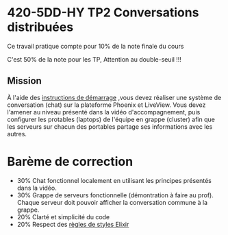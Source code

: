 # 420-5DD-HY TP2 Conversations distribuées

Ce travail pratique compte pour 10% de la note finale du cours

C'est 50% de la note pour les TP, Attention au double-seuil !!!

## Mission

À l'aide des [instructions de démarrage](Instructions.md) ,vous devez réaliser une système de conversation (chat) sur la plateforme Phoenix et LiveView. Vous devez l'amener au niveau présenté dans la vidéo d'accompagnement, puis configurer les protables (laptops) de l'équipe en grappe (cluster) afin que les serveurs sur chacun des portables partage ses informations avec les autres.


# Barème de correction

* 30% Chat fonctionnel localement en utilisant les principes présentés dans la vidéo.
* 30% Grappe de serveurs fonctionnelle (démontration à faire au prof). Chaque serveur doit pouvoir afficher la conversation commune à la grappe.
* 20% Clarté et simplicité du code
* 20% Respect des [règles de styles Elixir](https://github.com/christopheradams/elixir_style_guide)